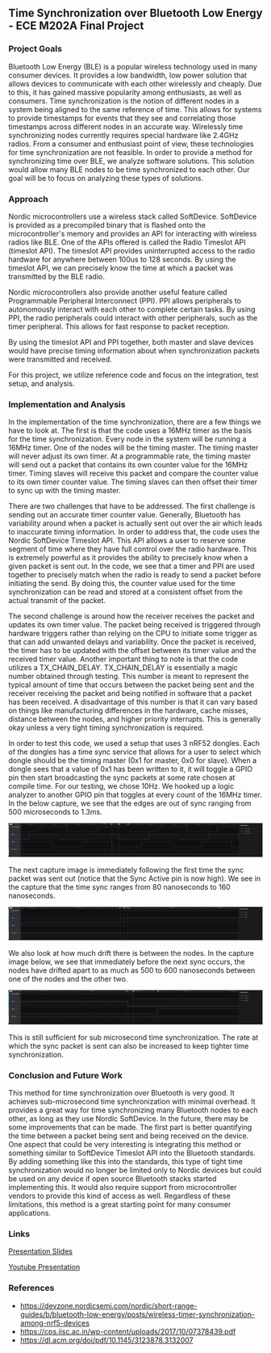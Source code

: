 ## Time Synchronization over Bluetooth Low Energy - ECE M202A Final Project

### Project Goals

Bluetooth Low Energy (BLE) is a popular wireless technology used in many consumer devices. It provides a low bandwidth, low power solution that allows devices to communicate with each other wirelessly and cheaply. Due to this, it has gained massive popularity among enthusiasts, as well as consumers. Time synchronization is the notion of different nodes in a system being aligned to the same reference of time. This allows for systems to provide timestamps for events that they see and correlating those timestamps across different nodes in an accurate way. Wirelessly time synchronizing nodes currently requires special hardware like 2.4GHz radios. From a consumer and enthusiast point of view, these technologies for time synchronization are not feasible. In order to provide a method for synchronizing time over BLE, we analyze software solutions. This solution would allow many BLE nodes to be time synchronized to each other. Our goal will be to focus on analyzing these types of solutions.

### Approach

Nordic microcontrollers use a wireless stack called SoftDevice. SoftDevice is provided as a precompiled binary that is flashed onto the microcontroller's memory and provides an API for interacting with wireless radios like BLE. One of the APIs offered is called the Radio Timeslot API (timeslot API). The timeslot API provides uninterrupted access to the radio hardware for anywhere between 100us to 128 seconds. By using the timeslot API, we can precisely know the time at which a packet was transmitted by the BLE radio.

Nordic microcontrollers also provide another useful feature called Programmable Peripheral Interconnect (PPI). PPI allows peripherals to autonomously interact with each other to complete certain tasks. By using PPI, the radio peripherals could interact with other peripherals, such as the timer peripheral. This allows for fast response to packet reception.

By using the timeslot API and PPI together, both master and slave devices would have precise timing information about when synchronization packets were transmitted and received.

For this project, we utilize reference code and focus on the integration, test setup, and analysis.

### Implementation and Analysis

In the implementation of the time synchronization, there are a few things we have to look at. The first is that the code uses a 16MHz timer as the basis for the time synchronization. Every node in the system will be running a 16MHz timer. One of the nodes will be the timing master. The timing master will never adjust its own timer. At a programmable rate, the timing master will send out a packet that contains its own counter value for the 16MHz timer. Timing slaves will receive this packet and compare the counter value to its own timer counter value. The timing slaves can then offset their timer to sync up with the timing master.

There are two challenges that have to be addressed. The first challenge is sending out an accurate timer counter value. Generally, Bluetooth has variability around when a packet is actually sent out over the air which leads to inaccurate timing information. In order to address that, the code uses the Nordic SoftDevice Timeslot API. This API allows a user to reserve some segment of time where they have full control over the radio hardware. This is extremely powerful as it provides the ability to precisely know when a given packet is sent out. In the code, we see that a timer and PPI are used together to precisely match when the radio is ready to send a packet before initiating the send. By doing this, the counter value used for the time synchronization can be read and stored at a consistent offset from the actual transmit of the packet.

The second challenge is around how the receiver receives the packet and updates its own timer value. The packet being received is triggered through hardware triggers rather than relying on the CPU to initiate some trigger as that can add unwanted delays and variability. Once the packet is received, the timer has to be updated with the offset between its timer value and the received timer value. Another important thing to note is that the code utilizes a TX_CHAIN_DELAY. TX_CHAIN_DELAY is essentially a magic number obtained through testing. This number is meant to represent the typical amount of time that occurs between the packet being sent and the receiver receiving the packet and being notified in software that a packet has been received. A disadvantage of this number is that it can vary based on things like manufacturing differences in the hardware, cache misses, distance between the nodes, and higher priority interrupts. This is generally okay unless a very tight timing synchronization is required.

In order to test this code, we used a setup that uses 3 nRF52 dongles. Each of the dongles has a time sync service that allows for a user to select which dongle should be the timing master (0x1 for master, 0x0 for slave). When a dongle sees that a value of 0x1 has been written to it, it will toggle a GPIO pin then start broadcasting the sync packets at some rate chosen at compile time. For our testing, we chose 10Hz. We hooked up a logic analyzer to another GPIO pin that toggles at every count of the 16MHz timer. In the below capture, we see that the edges are out of sync ranging from 500 microseconds to 1.3ms.

![Image](images/BeforeSync.PNG)

The next capture image is immediately following the first time the sync packet was sent out (notice that the Sync Active pin is now high). We see in the capture that the time sync ranges from 80 nanoseconds to 160 nanoseconds.

![Image](images/ImmediatelyAfterSync.PNG)

We also look at how much drift there is between the nodes. In the capture image below, we see that immediately before the next sync occurs, the nodes have drifted apart to as much as 500 to 600 nanoseconds between one of the nodes and the other two. 

![Image](images/ImmediatelyBeforeSecondSync.PNG)

This is still sufficient for sub microsecond time synchronization. The rate at which the sync packet is sent can also be increased to keep tighter time synchronization.

### Conclusion and Future Work

This method for time synchronization over Bluetooth is very good. It achieves sub-microsecond time synchronization with minimal overhead. It provides a great way for time synchronizing many Bluetooth nodes to each other, as long as they use Nordic SoftDevice. In the future, there may be some improvements that can be made. The first part is better quantifying the time between a packet being sent and being received on the device. One aspect that could be very interesting is integrating this method or something similar to SoftDevice Timeslot API into the Bluetooth standards. By adding something like this into the standards, this type of tight time synchronization would no longer be limited only to Nordic devices but could be used on any device if open source Bluetooth stacks started implementing this. It would also require support from microcontroller vendors to provide this kind of access as well. Regardless of these limitations, this method is a great starting point for many consumer applications.

### Links

[Presentation Slides](Project_Final_Presentation.pptx)

[Youtube Presentation](https://youtu.be/sK8NIIFed2I)

### References

* https://devzone.nordicsemi.com/nordic/short-range-guides/b/bluetooth-low-energy/posts/wireless-timer-synchronization-among-nrf5-devices
* https://cps.iisc.ac.in/wp-content/uploads/2017/10/07378439.pdf
* https://dl.acm.org/doi/pdf/10.1145/3123878.3132007

